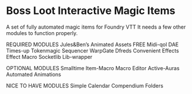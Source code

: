 # Boss Loot Interactive Magic Items
A set of fully automated magic items for Foundry VTT
It needs a few other modules to function properly.

REQUIRED MODULES
Jules&Ben’s Animated Assets FREE
Midi-qol
DAE
Times-up
Tokenmagic
Sequencer
WarpGate
Dfreds Convenient Effects
Effect Macro
Socketlib
Lib-wrapper

OPTIONAL MODULES
Smalltime
Item-Macro
Macro Editor
Active-Auras
Automated Animations

NICE TO HAVE MODULES
Simple Calendar
Compendium Folders
